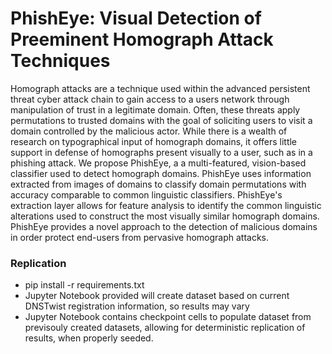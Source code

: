 # PhishEye: Visual Detection of Preeminent Homograph Attack Techniques
Homograph attacks are a technique used within the advanced persistent threat cyber attack chain to gain access to a users network through manipulation of trust in a legitimate domain. Often, these threats apply permutations to trusted domains with the goal of soliciting users to visit a domain controlled by the malicious actor. While there is a wealth of research on typographical input of homograph domains, it offers little support in defense of homographs present visually to a user, such as in a phishing attack. We propose PhishEye, a  a multi-featured, vision-based classifier used to detect homograph domains. PhishEye uses information extracted from images of domains to classify domain permutations with accuracy comparable to common linguistic classifiers. PhishEye's extraction layer allows for feature analysis to identify the common linguistic alterations used to construct the most visually similar homograph domains. PhishEye provides a novel approach to the detection of malicious domains in order protect end-users from pervasive homograph attacks.

### Replication
  - pip install -r requirements.txt
  - Jupyter Notebook provided will create dataset based on current DNSTwist registration information, so results may vary
  - Jupyter Notebook contains checkpoint cells to populate dataset from previsouly created datasets, allowing for deterministic replication of results, when properly seeded.
